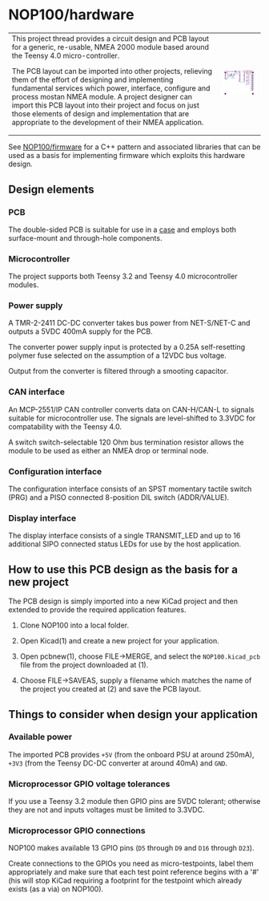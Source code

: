 # NOP100/hardware

<table>
<tr>
<td>
This project thread provides a circuit design and PCB layout for a
generic, re-usable, NMEA 2000 module based around the Teensy 4.0
micro-controller.

The PCB layout can be imported into other projects, relieving them of
the effort of designing and implementing fundamental services which
power, interface, configure and process mostan NMEA module.
A project designer can import this PCB layout into their project and
focus on just those elements of design and implementation that are
appropriate to the development of their NMEA application.
</td>
<td>
<img src="pcb.svg" width="600px">
</td>
</table>

See [NOP100/firmware](../firmware/) for a C++ pattern and associated
libraries that can be used as a basis for implementing firmware which
exploits this hardware design.

## Design elements

### PCB

The double-sided PCB is suitable for use in a
[case]()
and employs both surface-mount and through-hole components.

### Microcontroller

The project supports both Teensy 3.2 and Teensy 4.0 microcontroller
modules.

### Power supply

A TMR-2-2411 DC-DC converter takes bus power from NET-S/NET-C and
outputs a 5VDC 400mA supply for the PCB.

The converter power supply input is protected by a 0.25A
self-resetting polymer fuse selected on the assumption of a 12VDC
bus voltage.

Output from the converter is filtered through a smooting capacitor.

### CAN interface

An MCP-2551/IP CAN controller converts data on CAN-H/CAN-L to
signals suitable for microcontroller use. The signals are
level-shifted to 3.3VDC for compatability with the Teensy 4.0.

A switch switch-selectable 120 Ohm bus termination resistor allows
the module to be used as either an NMEA drop or terminal node.

### Configuration interface

The configuration interface consists of an SPST momentary tactile
switch (PRG) and a PISO connected 8-position DIL switch
(ADDR/VALUE).

### Display interface

The display interface consists of a single TRANSMIT_LED and up to 16
additional SIPO connected status LEDs for use by the host application.

## How to use this PCB design as the basis for a new project

The PCB design is simply imported into a new KiCad project and then
extended to provide the required application features.

1. Clone NOP100 into a local folder.

2. Open Kicad(1) and create a new project for your application.

3. Open pcbnew(1), choose FILE->MERGE, and select the
   ```NOP100.kicad_pcb``` file from the project downloaded at (1).

4. Choose FILE->SAVEAS, supply a filename which matches the name
   of the project you created at (2) and save the PCB layout.

## Things to consider when design your application

### Available power

The imported PCB provides ```+5V``` (from the onboard PSU at around
250mA), ```+3V3``` (from the Teensy DC-DC converter at around 40mA)
and ```GND```.

### Microprocessor GPIO voltage tolerances

If you use a Teensy 3.2 module then GPIO pins are 5VDC tolerant;
otherwise they are not and inputs voltages must be limited to
3.3VDC.

### Microprocessor GPIO connections

NOP100 makes available 13 GPIO pins (```D5``` through ```D9``` and
```D16``` through ```D23```).

Create connections to the GPIOs you need as micro-testpoints, label
them appropriately and make sure that each test point reference begins
with a '#' (his will stop KiCad requiring a footprint for the testpoint
which already exists (as a via) on NOP100).


